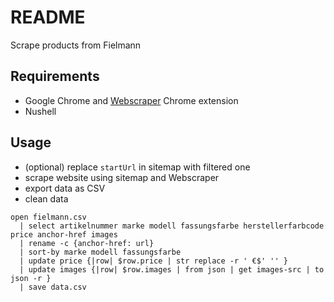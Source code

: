 # README

Scrape products from Fielmann



## Requirements

- Google Chrome and [Webscraper](https://webscraper.io/) Chrome extension
- Nushell



## Usage

- (optional) replace `startUrl` in sitemap with filtered one
- scrape website using sitemap and Webscraper
- export data as CSV
- clean data

```nu
open fielmann.csv
  | select artikelnummer marke modell fassungsfarbe herstellerfarbcode price anchor-href images
  | rename -c {anchor-href: url}
  | sort-by marke modell fassungsfarbe
  | update price {|row| $row.price | str replace -r ' €$' '' }
  | update images {|row| $row.images | from json | get images-src | to json -r }
  | save data.csv
```
